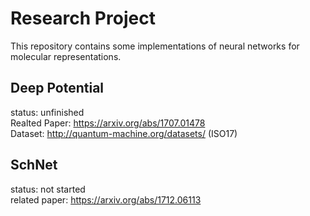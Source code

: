 # Research Project
This repository contains some implementations of neural networks for molecular representations.
## Deep Potential
status: unfinished  
Realted Paper: https://arxiv.org/abs/1707.01478  
Dataset: http://quantum-machine.org/datasets/ (ISO17)
## SchNet
status: not started  
related paper: https://arxiv.org/abs/1712.06113
